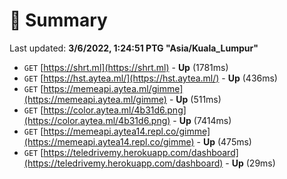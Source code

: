 # 📖 Summary
Last updated: **3/6/2022, 1:24:51 PTG "Asia/Kuala_Lumpur"**

- `GET` [https://shrt.ml](https://shrt.ml) - **Up** (1781ms)
- `GET` [https://hst.aytea.ml/](https://hst.aytea.ml/) - **Up** (436ms)
- `GET` [https://memeapi.aytea.ml/gimme](https://memeapi.aytea.ml/gimme) - **Up** (511ms)
- `GET` [https://color.aytea.ml/4b31d6.png](https://color.aytea.ml/4b31d6.png) - **Up** (7414ms)
- `GET` [https://memeapi.aytea14.repl.co/gimme](https://memeapi.aytea14.repl.co/gimme) - **Up** (475ms)
- `GET` [https://teledrivemy.herokuapp.com/dashboard](https://teledrivemy.herokuapp.com/dashboard) - **Up** (29ms)

